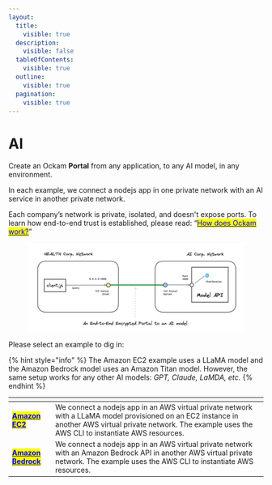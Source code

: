 ```yaml
---
layout:
  title:
    visible: true
  description:
    visible: false
  tableOfContents:
    visible: true
  outline:
    visible: true
  pagination:
    visible: true
---
```


# AI

Create an Ockam **Portal** from any application, to any AI model, in any environment.

In each example, we connect a nodejs app in one private network with an AI service in another private network.&#x20;

Each company’s network is private, isolated, and doesn't expose ports. To learn how end-to-end trust is established, please read: “[<mark style="color:blue;">How does Ockam work?</mark>](../../how-does-ockam-work.md)”

<figure><img src="../../.gitbook/assets/portals-ai.png" alt=""><figcaption></figcaption></figure>

Please select an example to dig in:

{% hint style="info" %}
The Amazon EC2 example uses a LLaMA model and the Amazon Bedrock model uses an Amazon Titan model. However, the same setup works for any other AI models: _GPT, Claude, LaMDA, etc._
{% endhint %}

<table data-card-size="large" data-view="cards"><thead><tr><th></th><th></th></tr></thead><tbody><tr><td><a href="amazon_ec2.md"><mark style="color:blue;"><strong>Amazon EC2</strong></mark></a></td><td>We connect a nodejs app in an AWS virtual private network with a LLaMA model provisioned on an EC2 instance in another AWS virtual private network. The example uses the AWS CLI to instantiate AWS resources.</td></tr><tr><td><a href="amazon_bedrock.md"><mark style="color:blue;"><strong>Amazon Bedrock</strong></mark></a></td><td>We connect a nodejs app in an AWS virtual private network with an Amazon Bedrock API in another AWS virtual private network. The example uses the AWS CLI to instantiate AWS resources.</td></tr></tbody></table>
